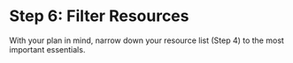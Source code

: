 # Step 6: Filter Resources

With your plan in mind, narrow down your resource list (Step 4) to the most important essentials.
